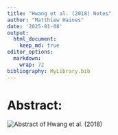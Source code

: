 ```yaml
---
title: "Hwang et al. (2018) Notes"
author: "Matthiew Haines"
date: '2025-01-08'
output: 
  html_document:
    keep_md: true
editor_options: 
  markdown: 
    wrap: 72
bibliography: MyLibrary.bib
---
```

# Abstract: 
![*Abstract of Hwang et al. (2018)*](C:/Users/Matthiew/Documents/Research/Candidacy/JournalClub/CandidacyJournalClub/Hwang18Abstract.png)
